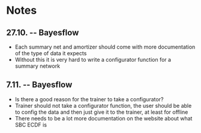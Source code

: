 # Notes

## 27.10. -- Bayesflow
- Each summary net and amortizer should come with more documentation of the type of data it expects
- Without this it is very hard to write a configurator function for a summary network

## 7.11. -- Bayesflow
- Is there a good reason for the trainer to take a configurator?
- Trainer should not take a configurator function, the user should be able to config the data and then just give it to the trainer, at least for offline
- There needs to be a lot more documentation on the website about what SBC ECDF is